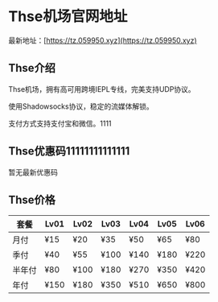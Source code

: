 # Thse机场官网地址

最新地址：[https://tz.059950.xyz](https://tz.059950.xyz)

## Thse介绍

Thse机场，拥有高可用跨境IEPL专线，完美支持UDP协议。

使用Shadowsocks协议，稳定的流媒体解锁。

支付方式支持支付宝和微信。1111

## Thse优惠码11111111111111

暂无最新优惠码

## Thse价格

|套餐|Lv01|Lv02|Lv03|Lv04|Lv05|Lv06|
|----|----|----|----|----|----|----|
|月付|¥15|¥20|¥35|¥50|¥65|¥80|
|季付|¥40|¥55|¥100|¥140|¥180|¥220|
|半年付|¥80|¥100|¥180|¥270|¥350|¥420|
|年付|¥150|¥180|¥350|¥510|¥650|¥800|
